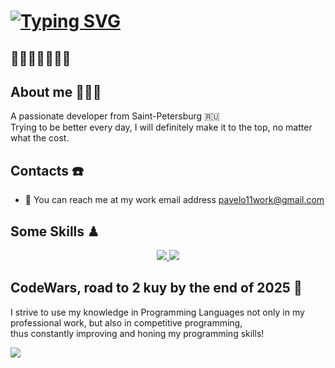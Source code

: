 [![Typing SVG](https://readme-typing-svg.herokuapp.com?font=Inter&weight=800&size=31&duration=2300&color=91FF89FF&width=435&lines=OFF+THE+RADAR;ON+THE+MISSON)](https://git.io/typing-svg)
========================

🤫🤫🤫🤫🤫🤫🤫
---------------------------------------------------------------------------------------

## About me 🙆🏼‍♂️
A passionate developer from Saint-Petersburg 🇷🇺<br/>
Trying to be better every day, I will definitely make it to the top, no matter what the cost.

## Contacts ☎️
*  📩 You can reach me at my work email address [pavelo11work@gmail.com](mailto:pavelo11work@gmail.com)

## Some Skills ♟
<p align="center">
  <a href="https://skillicons.dev">
    <img src="https://skillicons.dev/icons?i=python,ts,js,go,react,postgres,bootstrap,sass,github" />
    <img src="https://skillicons.dev/icons?i=postman,docker,figma,bash" />
  </a>
</p>

## CodeWars, road to 2 kuy by the end of 2025 🏅
I strive to use my knowledge in Programming Languages not only in my professional work, but also in competitive programming,<br> thus constantly improving and honing my programming skills!
<p>
   <img src="https://www.codewars.com/users/Pavel%20O1/badges/large" />
</p>
